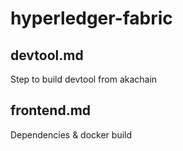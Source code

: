 # hyperledger-fabric

## devtool.md
Step to build devtool from akachain

## frontend.md
Dependencies & docker build